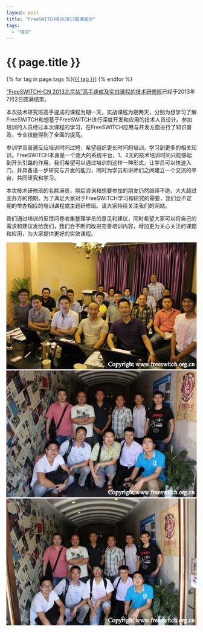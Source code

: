 ```yaml
---
layout: post
title: "FreeSWITCH培训2013圆满成功"
tags:
  - "培训"
---
```


# {{ page.title }}

<div class="tags">
{% for tag in page.tags %}[<a class="tag" href="/tags.html#{{ tag }}">{{ tag }}</a>] {% endfor %}
</div>

[“FreeSWITCH-CN 2013北京站”高手速成及实战课程的技术研修班](/2013/05/30/freeswitch-peixun-2013.html)已经于2013年7月2日圆满结束。

本次技术研究班高手速成的课程为期一天，实战课程为期两天，分别为想学习了解FreeSWITCH和想基于FreeSWITCH进行深度开发和应用的技术人员设计。参加培训的人员经过本次课程的学习，在FreeSWITCH应用与开发方面进行了知识普及，专业技能得到了全面的提高。

参训学员普遍反应培训时间过短，希望组织更长时间的培训，学习到更多的相关知识。FreeSWITCH本身是一个庞大的系统平台，1、2天的技术培训时间只能够起到开头引路的作用，我们希望可以通过培训的这样一种形式，让学员可以快速入门，并具备进一步研究与开发的能力，同时为学员和讲师们之间建立一个交流的平台，共同研究和学习。

本次技术研修班的名额满员，期后咨询和想要参加的朋友仍然络绎不绝，大大超过主办方的预期。为了满足大家对于FreeSWITCH学习和研究的需要，我们会不定期的举办相应的培训课程或主题研修班。请大家持续关注我们的网站。

我们通过培训的反馈问卷收集整理学员的意见和建议，同时希望大家可以将自己的需求和建议发给我们，我们会不断的改进完善培训内容，增加更为关心关注的课题和应用，为大家提供更好的实效课程。

<img src="/images/fscnds2013/images/IMG_1399.jpg"/>
<img src="/images/fscnds2013/images/IMG_1435.jpg"/>
<img src="/images/fscnds2013/images/IMG_1438.jpg"/>

